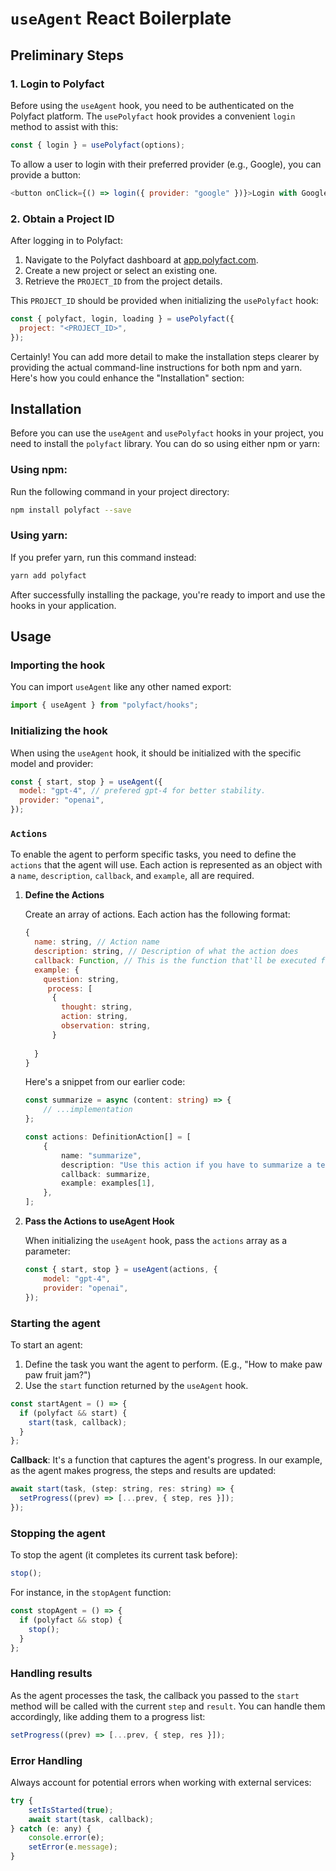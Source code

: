 # `useAgent` React Boilerplate

## Preliminary Steps

### 1. Login to Polyfact

Before using the `useAgent` hook, you need to be authenticated on the Polyfact platform. The `usePolyfact` hook provides a convenient `login` method to assist with this:

```javascript
const { login } = usePolyfact(options);
```

To allow a user to login with their preferred provider (e.g., Google), you can provide a button:

```javascript
<button onClick={() => login({ provider: "google" })}>Login with Google</button>
```

### 2. Obtain a Project ID

After logging in to Polyfact:

1. Navigate to the Polyfact dashboard at [app.polyfact.com](https://app.polyfact.com).
2. Create a new project or select an existing one.
3. Retrieve the `PROJECT_ID` from the project details.

This `PROJECT_ID` should be provided when initializing the `usePolyfact` hook:

```javascript
const { polyfact, login, loading } = usePolyfact({
  project: "<PROJECT_ID>",
});
```

Certainly! You can add more detail to make the installation steps clearer by providing the actual command-line instructions for both npm and yarn. Here's how you could enhance the "Installation" section:

## Installation

Before you can use the `useAgent` and `usePolyfact` hooks in your project, you need to install the `polyfact` library. You can do so using either npm or yarn:

### Using npm:

Run the following command in your project directory:

```bash
npm install polyfact --save
```

### Using yarn:

If you prefer yarn, run this command instead:

```bash
yarn add polyfact
```

After successfully installing the package, you're ready to import and use the hooks in your application.

## Usage

### Importing the hook

You can import `useAgent` like any other named export:

```javascript
import { useAgent } from "polyfact/hooks";
```

### Initializing the hook

When using the `useAgent` hook, it should be initialized with the specific model and provider:

```javascript
const { start, stop } = useAgent({
  model: "gpt-4", // prefered gpt-4 for better stability.
  provider: "openai",
});
```

### `Actions`

To enable the agent to perform specific tasks, you need to define the `actions` that the agent will use. Each action is represented as an object with a `name`, `description`, `callback`, and `example`, all are required.

1. **Define the Actions**

   Create an array of actions. Each action has the following format:

   ```js
   {
     name: string, // Action name 
     description: string, // Description of what the action does 
     callback: Function, // This is the function that'll be executed for this action
     example: {
       question: string,
        process: [
         {
           thought: string,
           action: string,
           observation: string,
         }
       
     }
   }
   ```

   Here's a snippet from our earlier code:

   ```ts
   const summarize = async (content: string) => {
       // ...implementation
   };

   const actions: DefinitionAction[] = [
       {
           name: "summarize",
           description: "Use this action if you have to summarize a text",
           callback: summarize,
           example: examples[1],
       },
   ];
   ```

2. **Pass the Actions to useAgent Hook**

   When initializing the `useAgent` hook, pass the `actions` array as a parameter:

   ```js
   const { start, stop } = useAgent(actions, {
       model: "gpt-4",
       provider: "openai",
   });
   ```

###

### Starting the agent

To start an agent:

1. Define the task you want the agent to perform. (E.g., "How to make paw paw fruit jam?")
2. Use the `start` function returned by the `useAgent` hook.

```javascript
const startAgent = () => {
  if (polyfact && start) {
    start(task, callback);
  }
};
```

**Callback**: It's a function that captures the agent's progress. In our example, as the agent makes progress, the steps and results are updated:

```javascript
await start(task, (step: string, res: string) => {
  setProgress((prev) => [...prev, { step, res }]);
});
```

### Stopping the agent

To stop the agent (it completes its current task before):

```javascript
stop();
```

For instance, in the `stopAgent` function:

```javascript
const stopAgent = () => {
  if (polyfact && stop) {
    stop();
  }
};
```

### Handling results

As the agent processes the task, the callback you passed to the `start` method will be called with the current `step` and `result`. You can handle them accordingly, like adding them to a progress list:

```javascript
setProgress((prev) => [...prev, { step, res }]);
```

### Error Handling

Always account for potential errors when working with external services:

```javascript
try {
    setIsStarted(true);
    await start(task, callback);
} catch (e: any) {
    console.error(e);
    setError(e.message);
}
```
